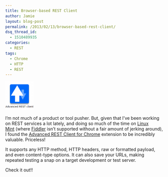 ```yaml
---
title: Browser-based REST Client
author: Jamie
layout: blog-post
permalink: /2013/02/13/browser-based-rest-client/
dsq_thread_id:
  - 1510489935
categories:
  - REST
tags:
  - Chrome
  - HTTP
  - REST
---
```

[<img class=" wp-image-234 alignleft" title="chrome-rest-client" src="img/uploads/2013/02/chrome-rest-client-150x150.png" alt="" width="90" height="90" />][1]

I&#8217;m not much of a product or tool pusher. But, given that I&#8217;ve been working on REST services a lot lately, and doing so much of the time on <a href="http://www.linuxmint.com/" target="_blank">Linux Mint</a> (where <a href="http://www.fiddler2.com/fiddler2/" target="_blank">Fiddler</a> isn&#8217;t supported without a fair amount of jerking around), I found the <a href="https://www.google.com/url?sa=t&rct=j&q=&esrc=s&source=web&cd=1&cad=rja&ved=0CEYQFjAA&url=https%3A%2F%2Fchrome.google.com%2Fwebstore%2Fdetail%2Fadvanced-rest-client%2Fhgmloofddffdnphfgcellkdfbfbjeloo%3Fhl%3Den-US&ei=8VwcUb6UDK670QHUjoDgBA&usg=AFQjCNEkroM42vfwzL0_5_3WgPLuFCnAZg&sig2=7yZxjA4JogfCTLZ0Fwfxig&bvm=bv.42452523,d.dmQ" target="_blank">Advanced REST Client for Chrome</a> extension to be incredibly valuable. Priceless!

It supports any HTTP method, HTTP headers, raw or formatted payload, and even content-type options. It can also save your URLs, making repeated testing a snap on a target development or test server.

Check it out!!

&nbsp;

&nbsp;

&nbsp;

&nbsp;

&nbsp;

 [1]: img/uploads/2013/02/chrome-rest-client.png